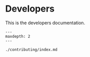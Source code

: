 # Developers

This is the developers documentation.

```{toctree}
---
maxdepth: 2
---

./contributing/index.md
```
